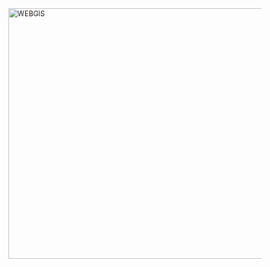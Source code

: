 
  <a href="https://geo-jobe.com/how-to/free-with-maplapse-for-acgis-online/" target="_blank" rel="noreferrer">
    <img align = "right" src="https://uizentrum.de/wp-content/uploads/2020/05/gis-to-web-gis-6.png" alt="WEBGIS" width="1000" height="500"//>
  </a>

